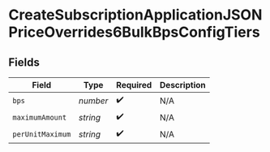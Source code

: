 # CreateSubscriptionApplicationJSONPriceOverrides6BulkBpsConfigTiers


## Fields

| Field              | Type               | Required           | Description        |
| ------------------ | ------------------ | ------------------ | ------------------ |
| `bps`              | *number*           | :heavy_check_mark: | N/A                |
| `maximumAmount`    | *string*           | :heavy_check_mark: | N/A                |
| `perUnitMaximum`   | *string*           | :heavy_check_mark: | N/A                |
